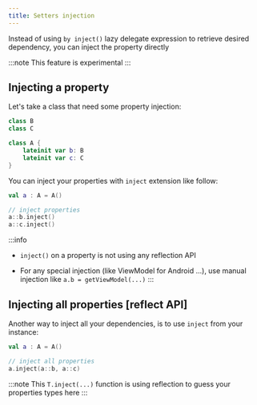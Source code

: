 ```yaml
---
title: Setters injection
---
```


Instead of using `by inject()` lazy delegate expression to retrieve desired dependency, you can inject the property directly

:::note
 This feature is experimental
:::

## Injecting a property

Let's take a class that need some property injection:

```kotlin
class B
class C

class A {
    lateinit var b: B
    lateinit var c: C
}
```

You can inject your properties with `inject` extension like follow:

```kotlin
val a : A = A()

// inject properties
a::b.inject()
a::c.inject()
```

:::info

- `inject()` on a property is not using any reflection API

- For any special injection (like ViewModel for Android ...), use manual injection like `a.b = getViewModel(...)`
:::

## Injecting all properties [reflect API]

Another way to inject all your dependencies, is to use `inject` from your instance:

```kotlin
val a : A = A()

// inject all properties
a.inject(a::b, a::c)
```

:::note 
This `T.inject(...)` function is using reflection to guess your properties types here
:::